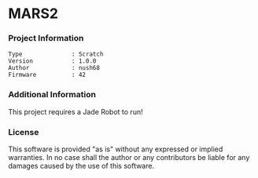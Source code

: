 MARS2
================



### Project Information
```
Type              : Scratch
Version           : 1.0.0
Author            : nush68
Firmware          : 42
```

### Additional Information
This project requires a Jade Robot to run!

### License
This software is provided "as is" without any expressed or implied warranties.  In no case shall the author or any contributors be liable for any damages caused by the use of this software.

